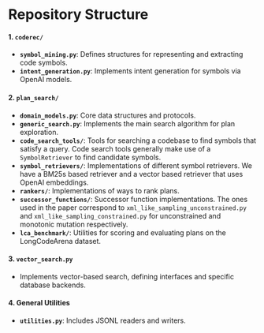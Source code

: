 # Repository Structure
#### 1. `coderec/`
- **`symbol_mining.py`**: Defines structures for representing and extracting code symbols.
- **`intent_generation.py`**: Implements intent generation for symbols via OpenAI models.

#### 2. `plan_search/`
- **`domain_models.py`**: Core data structures and protocols.
- **`generic_search.py`**: Implements the main search algorithm for plan exploration.
- **`code_search_tools/`**: Tools for searching a codebase to find symbols that satisfy a query. Code search tools generally make use of a `SymbolRetriever` to find candidate symbols.
- **`symbol_retrievers/`**: Implementations of different symbol retrievers. We have a BM25s based retriever and a vector based retriever that uses OpenAI embeddings.
- **`rankers/`**: Implementations of ways to rank plans.
- **`successor_functions/`**: Successor function implementations. The ones used in the paper correspond to `xml_like_sampling_unconstrained.py` and `xml_like_sampling_constrained.py` for unconstrained and monotonic mutation respectively.
- **`lca_benchmark/`**: Utilities for scoring and evaluating plans on the LongCodeArena dataset.
#### 3. `vector_search.py`
- Implements vector-based search, defining interfaces and specific database backends.
#### 4. General Utilities
- **`utilities.py`**: Includes JSONL readers and writers.
